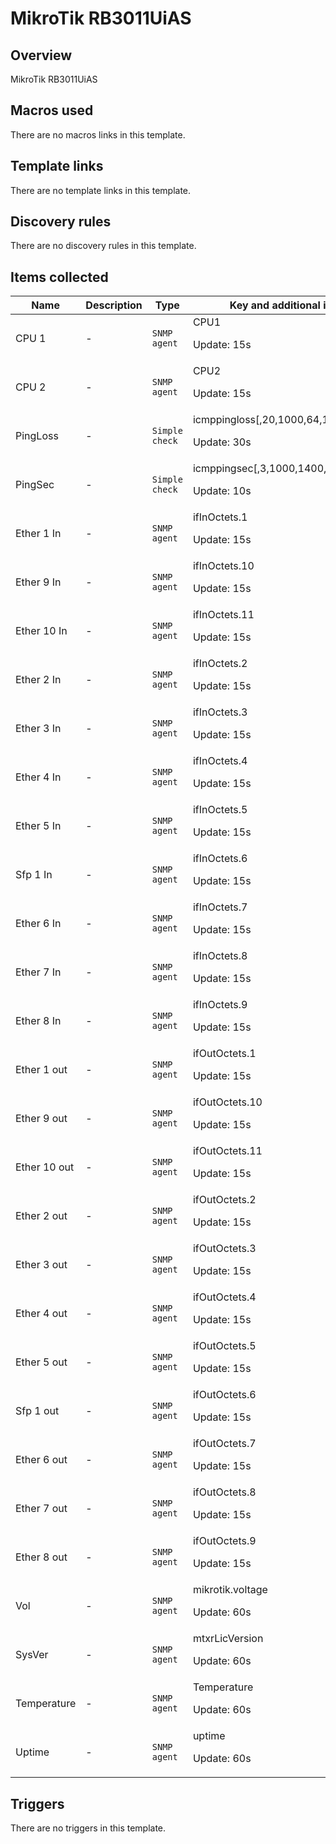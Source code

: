 # MikroTik RB3011UiAS

## Overview

MikroTik RB3011UiAS



## Macros used

There are no macros links in this template.

## Template links

There are no template links in this template.

## Discovery rules

There are no discovery rules in this template.

## Items collected

|Name|Description|Type|Key and additional info|
|----|-----------|----|----|
|CPU 1|<p>-</p>|`SNMP agent`|CPU1<p>Update: 15s</p>|
|CPU 2|<p>-</p>|`SNMP agent`|CPU2<p>Update: 15s</p>|
|PingLoss|<p>-</p>|`Simple check`|icmppingloss[,20,1000,64,1000]<p>Update: 30s</p>|
|PingSec|<p>-</p>|`Simple check`|icmppingsec[,3,1000,1400,1000,max]<p>Update: 10s</p>|
|Ether 1 In|<p>-</p>|`SNMP agent`|ifInOctets.1<p>Update: 15s</p>|
|Ether 9 In|<p>-</p>|`SNMP agent`|ifInOctets.10<p>Update: 15s</p>|
|Ether 10 In|<p>-</p>|`SNMP agent`|ifInOctets.11<p>Update: 15s</p>|
|Ether 2 In|<p>-</p>|`SNMP agent`|ifInOctets.2<p>Update: 15s</p>|
|Ether 3 In|<p>-</p>|`SNMP agent`|ifInOctets.3<p>Update: 15s</p>|
|Ether 4 In|<p>-</p>|`SNMP agent`|ifInOctets.4<p>Update: 15s</p>|
|Ether 5 In|<p>-</p>|`SNMP agent`|ifInOctets.5<p>Update: 15s</p>|
|Sfp 1 In|<p>-</p>|`SNMP agent`|ifInOctets.6<p>Update: 15s</p>|
|Ether 6 In|<p>-</p>|`SNMP agent`|ifInOctets.7<p>Update: 15s</p>|
|Ether 7 In|<p>-</p>|`SNMP agent`|ifInOctets.8<p>Update: 15s</p>|
|Ether 8 In|<p>-</p>|`SNMP agent`|ifInOctets.9<p>Update: 15s</p>|
|Ether 1 out|<p>-</p>|`SNMP agent`|ifOutOctets.1<p>Update: 15s</p>|
|Ether 9 out|<p>-</p>|`SNMP agent`|ifOutOctets.10<p>Update: 15s</p>|
|Ether 10 out|<p>-</p>|`SNMP agent`|ifOutOctets.11<p>Update: 15s</p>|
|Ether 2 out|<p>-</p>|`SNMP agent`|ifOutOctets.2<p>Update: 15s</p>|
|Ether 3 out|<p>-</p>|`SNMP agent`|ifOutOctets.3<p>Update: 15s</p>|
|Ether 4 out|<p>-</p>|`SNMP agent`|ifOutOctets.4<p>Update: 15s</p>|
|Ether 5 out|<p>-</p>|`SNMP agent`|ifOutOctets.5<p>Update: 15s</p>|
|Sfp 1 out|<p>-</p>|`SNMP agent`|ifOutOctets.6<p>Update: 15s</p>|
|Ether 6 out|<p>-</p>|`SNMP agent`|ifOutOctets.7<p>Update: 15s</p>|
|Ether 7 out|<p>-</p>|`SNMP agent`|ifOutOctets.8<p>Update: 15s</p>|
|Ether 8 out|<p>-</p>|`SNMP agent`|ifOutOctets.9<p>Update: 15s</p>|
|Vol|<p>-</p>|`SNMP agent`|mikrotik.voltage<p>Update: 60s</p>|
|SysVer|<p>-</p>|`SNMP agent`|mtxrLicVersion<p>Update: 60s</p>|
|Temperature|<p>-</p>|`SNMP agent`|Temperature<p>Update: 60s</p>|
|Uptime|<p>-</p>|`SNMP agent`|uptime<p>Update: 60s</p>|
## Triggers

There are no triggers in this template.

